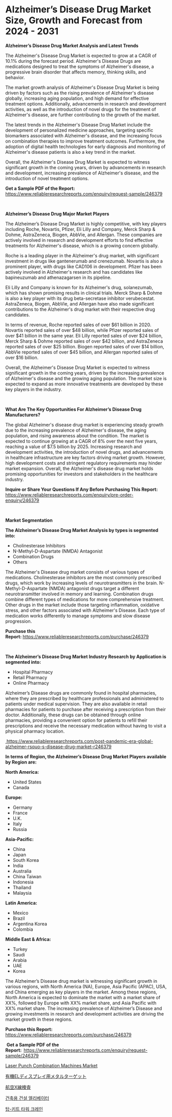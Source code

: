 <p><h1>Alzheimer’s Disease Drug Market Size, Growth and Forecast from 2024 - 2031</h1></p><p><strong>Alzheimer’s Disease Drug Market Analysis and Latest Trends</strong></p>
<p><p>The Alzheimer's Disease Drug Market is expected to grow at a CAGR of 10.1% during the forecast period. Alzheimer's Disease Drugs are medications designed to treat the symptoms of Alzheimer's disease, a progressive brain disorder that affects memory, thinking skills, and behavior.</p><p>The market growth analysis of Alzheimer's Disease Drug Market is being driven by factors such as the rising prevalence of Alzheimer's disease globally, increasing aging population, and high demand for effective treatment options. Additionally, advancements in research and development activities, as well as the introduction of novel drugs for the treatment of Alzheimer's disease, are further contributing to the growth of the market.</p><p>The latest trends in the Alzheimer's Disease Drug Market include the development of personalized medicine approaches, targeting specific biomarkers associated with Alzheimer's disease, and the increasing focus on combination therapies to improve treatment outcomes. Furthermore, the adoption of digital health technologies for early diagnosis and monitoring of Alzheimer's disease patients is also a key trend in the market.</p><p>Overall, the Alzheimer's Disease Drug Market is expected to witness significant growth in the coming years, driven by advancements in research and development, increasing prevalence of Alzheimer's disease, and the introduction of novel treatment options.</p></p>
<p><strong>Get a Sample PDF of the Report:&nbsp;</strong> <a href="https://www.reliableresearchreports.com/enquiry/request-sample/246379">https://www.reliableresearchreports.com/enquiry/request-sample/246379</a></p>
<p>&nbsp;</p>
<p><strong>Alzheimer’s Disease Drug Major Market Players</strong></p>
<p><p>The Alzheimer’s Disease Drug Market is highly competitive, with key players including Roche, Novartis, Pfizer, Eli Lilly and Company, Merck Sharp & Dohme, AstraZeneca, Biogen, AbbVie, and Allergan. These companies are actively involved in research and development efforts to find effective treatments for Alzheimer's disease, which is a growing concern globally.</p><p>Roche is a leading player in the Alzheimer's drug market, with significant investment in drugs like gantenerumab and crenezumab. Novartis is also a prominent player, with drugs like CAD106 in development. Pfizer has been actively involved in Alzheimer's research and has candidates like bapineuzumab and athenazagarsen in its pipeline.</p><p>Eli Lilly and Company is known for its Alzheimer's drug, solanezumab, which has shown promising results in clinical trials. Merck Sharp & Dohme is also a key player with its drug beta-secretase inhibitor verubecestat. AstraZeneca, Biogen, AbbVie, and Allergan have also made significant contributions to the Alzheimer's drug market with their respective drug candidates.</p><p>In terms of revenue, Roche reported sales of over $61 billion in 2020. Novartis reported sales of over $48 billion, while Pfizer reported sales of over $41 billion in the same year. Eli Lilly reported sales of over $24 billion, Merck Sharp & Dohme reported sales of over $42 billion, and AstraZeneca reported sales of over $25 billion. Biogen reported sales of over $14 billion, AbbVie reported sales of over $45 billion, and Allergan reported sales of over $16 billion.</p><p>Overall, the Alzheimer's Disease Drug Market is expected to witness significant growth in the coming years, driven by the increasing prevalence of Alzheimer's disease and the growing aging population. The market size is expected to expand as more innovative treatments are developed by these key players in the industry.</p></p>
<p>&nbsp;</p>
<p><strong>What Are The Key Opportunities For Alzheimer’s Disease Drug Manufacturers?</strong></p>
<p><p>The global Alzheimer's disease drug market is experiencing steady growth due to the increasing prevalence of Alzheimer's disease, the aging population, and rising awareness about the condition. The market is expected to continue growing at a CAGR of 8% over the next five years, reaching a value of $7.5 billion by 2025. Increasing research and development activities, the introduction of novel drugs, and advancements in healthcare infrastructure are key factors driving market growth. However, high development costs and stringent regulatory requirements may hinder market expansion. Overall, the Alzheimer's disease drug market holds promising opportunities for investors and stakeholders in the healthcare industry.</p></p>
<p><strong>Inquire or Share Your Questions If Any Before Purchasing This Report:</strong> <a href="https://www.reliableresearchreports.com/enquiry/pre-order-enquiry/246379">https://www.reliableresearchreports.com/enquiry/pre-order-enquiry/246379</a></p>
<p>&nbsp;</p>
<p><strong>Market Segmentation</strong></p>
<p><strong>The Alzheimer’s Disease Drug Market Analysis by types is segmented into:</strong></p>
<p><ul><li>Cholinesterase Inhibitors</li><li>N-Methyl-D-Aspartate (NMDA) Antagonist</li><li>Combination Drugs</li><li>Others</li></ul></p>
<p><p>The Alzheimer's Disease drug market consists of various types of medications. Cholinesterase inhibitors are the most commonly prescribed drugs, which work by increasing levels of neurotransmitters in the brain. N-Methyl-D-Aspartate (NMDA) antagonist drugs target a different neurotransmitter involved in memory and learning. Combination drugs combine different types of medications for more comprehensive treatment. Other drugs in the market include those targeting inflammation, oxidative stress, and other factors associated with Alzheimer's Disease. Each type of medication works differently to manage symptoms and slow disease progression.</p></p>
<p><strong>Purchase this Report:&nbsp;</strong><a href="https://www.reliableresearchreports.com/purchase/246379">https://www.reliableresearchreports.com/purchase/246379</a></p>
<p>&nbsp;</p>
<p><strong>The Alzheimer’s Disease Drug Market Industry Research by Application is segmented into:</strong></p>
<p><ul><li>Hospital Pharmacy</li><li>Retail Pharmacy</li><li>Online Pharmacy</li></ul></p>
<p><p>Alzheimer’s Disease drugs are commonly found in hospital pharmacies, where they are prescribed by healthcare professionals and administered to patients under medical supervision. They are also available in retail pharmacies for patients to purchase after receiving a prescription from their doctor. Additionally, these drugs can be obtained through online pharmacies, providing a convenient option for patients to refill their prescriptions and receive the necessary medication without having to visit a physical pharmacy location.</p></p>
<p><a href="https://www.reliableresearchreports.com/post-pandemic-era-global-alzheimer-rsquo-s-disease-drug-market-r246379">&nbsp;https://www.reliableresearchreports.com/post-pandemic-era-global-alzheimer-rsquo-s-disease-drug-market-r246379</a></p>
<p><strong>In terms of Region, the Alzheimer’s Disease Drug Market Players available by Region are:</strong></p>
<p>
    <p> <strong> North America: </strong>
        <ul>
            <li>United States</li>
            <li>Canada</li>
        </ul>
        </p> 
    <p> <strong> Europe: </strong>
        <ul>
            <li>Germany</li>
            <li>France</li>
            <li>U.K.</li>
            <li>Italy</li>
            <li>Russia</li>
        </ul>
        </p> 
    <p> <strong> Asia-Pacific: </strong>
        <ul>
            <li>China</li>
            <li>Japan</li>
            <li>South Korea</li>
            <li>India</li>
            <li>Australia</li>
            <li>China Taiwan</li>
            <li>Indonesia</li>
            <li>Thailand</li>
            <li>Malaysia</li>
        </ul>
        </p> 
    <p> <strong> Latin America: </strong>
        <ul>
            <li>Mexico</li>
            <li>Brazil</li>
            <li>Argentina Korea</li>
            <li>Colombia</li>
        </ul>
        </p> 
    <p> <strong> Middle East & Africa: </strong>
        <ul>
            <li>Turkey</li>
            <li>Saudi</li>
            <li>Arabia</li>
            <li>UAE</li>
            <li>Korea</li>
        </ul>
    </p>
    </p>
<p><p>The Alzheimer’s Disease drug market is witnessing significant growth in various regions, with North America (NA), Europe, Asia Pacific (APAC), USA, and China emerging as key players in the market. Among these regions, North America is expected to dominate the market with a market share of XX%, followed by Europe with XX% market share, and Asia Pacific with XX% market share. The increasing prevalence of Alzheimer’s Disease and growing investments in research and development activities are driving the market growth in these regions.</p></p>
<p><strong>Purchase this Report: </strong><a href="https://www.reliableresearchreports.com/purchase/246379">https://www.reliableresearchreports.com/purchase/246379</a></p>
<p>&nbsp;<strong>Get a Sample PDF of the Report:&nbsp;&nbsp;</strong><a href="https://www.reliableresearchreports.com/enquiry/request-sample/246379">https://www.reliableresearchreports.com/enquiry/request-sample/246379</a></p>
<p><strong></strong></p>
<p><p><a href="https://github.com/NaomieConner2023/Market-Research-Report-List-1/blob/main/laser-punch-combination-machines-market.md">Laser Punch Combination Machines Market</a></p><p><a href="https://github.com/oafhukehf4709715/Market-Research-Report-List-2/blob/main/1268311118993.md">有機ELディスプレイ用メタルターゲット</a></p><p><a href="https://github.com/LuzHills1972/Market-Research-Report-List-1/blob/main/5219911118992.md">航空X線検査</a></p><p><a href="https://github.com/iansanftyord09878/Market-Research-Report-List-2/blob/main/6116349112056.md">건축용 건설 엘리베이터</a></p><p><a href="https://github.com/TitusBoyer1/Market-Research-Report-List-1/blob/main/4682588112057.md">탑-키트 타워 크레인</a></p></p>